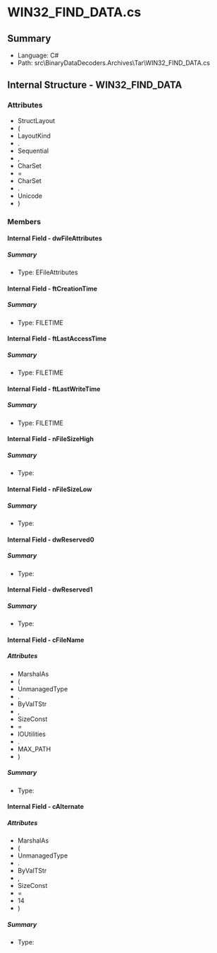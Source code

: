 ﻿# WIN32_FIND_DATA.cs

## Summary

* Language: C#
* Path: src\BinaryDataDecoders.Archives\Tar\WIN32_FIND_DATA.cs

## Internal Structure - WIN32_FIND_DATA

### Attributes

 - StructLayout
 - (
 - LayoutKind
 - .
 - Sequential
 - ,
 - CharSet
 - =
 - CharSet
 - .
 - Unicode
 - )

### Members

#### Internal Field - dwFileAttributes

##### Summary

 * Type: EFileAttributes 

#### Internal Field - ftCreationTime

##### Summary

 * Type: FILETIME 

#### Internal Field - ftLastAccessTime

##### Summary

 * Type: FILETIME 

#### Internal Field - ftLastWriteTime

##### Summary

 * Type: FILETIME 

#### Internal Field - nFileSizeHigh

##### Summary

 * Type: 

#### Internal Field - nFileSizeLow

##### Summary

 * Type: 

#### Internal Field - dwReserved0

##### Summary

 * Type: 

#### Internal Field - dwReserved1

##### Summary

 * Type: 

#### Internal Field - cFileName

##### Attributes

 - MarshalAs
 - (
 - UnmanagedType
 - .
 - ByValTStr
 - ,
 - SizeConst
 - =
 - IOUtilities
 - .
 - MAX_PATH
 - )

##### Summary

 * Type: 

#### Internal Field - cAlternate

##### Attributes

 - MarshalAs
 - (
 - UnmanagedType
 - .
 - ByValTStr
 - ,
 - SizeConst
 - =
 - 14
 - )

##### Summary

 * Type: 

